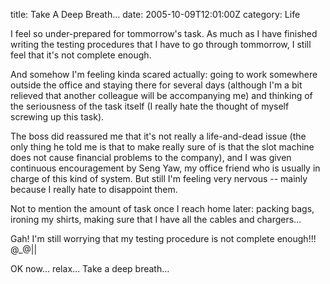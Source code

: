 title: Take A Deep Breath…
date: 2005-10-09T12:01:00Z
category: Life

I feel so under-prepared for tommorrow's task. As much as I have finished writing the testing procedures that I have to go through tommorrow, I still feel that it's not complete enough.

And somehow I'm feeling kinda scared actually: going to work somewhere outside the office and staying there for several days (although I'm a bit relieved that another colleague will be accompanying me) and thinking of the seriousness of the task itself (I really hate the thought of myself screwing up this task).

The boss did reassured me that it's not really a life-and-dead issue (the only thing he told me is that to make really sure of is that the slot machine does not cause financial problems to the company), and I was given continuous encouragement by Seng Yaw, my office friend who is usually in charge of this kind of system. But still I'm feeling very nervous -- mainly because I really hate to disappoint them.

Not to mention the amount of task once I reach home later: packing bags, ironing my shirts, making sure that I have all the cables and chargers…

Gah! I'm still worrying that my testing procedure is not complete enough!!! @\_@||

OK now… relax… Take a deep breath…
